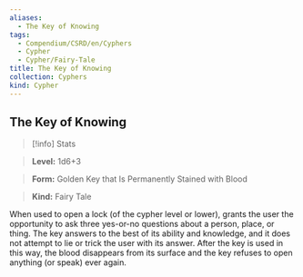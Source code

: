 ```yaml
---
aliases:
  - The Key of Knowing
tags:
  - Compendium/CSRD/en/Cyphers
  - Cypher
  - Cypher/Fairy-Tale
title: The Key of Knowing
collection: Cyphers
kind: Cypher
---
```

## The Key of Knowing    
>[!info] Stats    
> **Level:** 1d6+3    
> **Form:** Golden Key that Is Permanently Stained with Blood    
> **Kind:** Fairy Tale  
    
When used to open a lock (of the cypher level or lower), grants the user the opportunity to ask three yes-or-no questions about a person, place, or thing. The key answers to the best of its ability and knowledge, and it does not attempt to lie or trick the user with its answer. After the key is used in this way, the blood disappears from its surface and the key refuses to open anything (or speak) ever again.